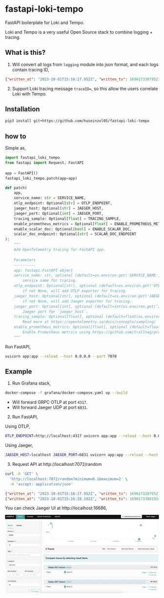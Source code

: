 # fastapi-loki-tempo

FastAPI boilerplate for Loki and Tempo. 

Loki and Tempo is a very useful Open Source stack to combine logging + tracing.

## What is this?

1. Will convert all logs from `logging` module into json format, and each logs contain tracing ID,

```json
{"written_at": "2023-10-01T15:16:27.952Z", "written_ts": 1696173387952311000, "msg": "I sleep for 0.23938469734819534 seconds", "type": "log", "logger": "root", "thread": "MainThread", "level": "INFO", "module": "app", "line_no": 23, "correlation_id": "7e2b2e38-606d-11ee-80fc-6905893e1fcd", "traceID": "2a8642fab4a4c6e22224ca24e8815670", "trace_message": "traceID=2a8642fab4a4c6e22224ca24e8815670", "dd.trace_id": "2460313556319557232"}
```

2. Support Loki tracing message `traceID=`, so this allow the users correlate Loki with Tempo.

## Installation

```bash
pip3 install git+https://github.com/huseinzol05/fastapi-loki-tempo
```

## how to

Simple as,

```python
import fastapi_loki_tempo
from fastapi import Request, FastAPI

app = FastAPI()
fastapi_loki_tempo.patch(app=app)
```

```python
def patch(
    app,
    service_name: str = SERVICE_NAME,
    otlp_endpoint: Optional[str] = OTLP_ENDPOINT,
    jaeger_host: Optional[str] = JAEGER_HOST,
    jaeger_port: Optional[int] = JAEGER_PORT,
    tracing_sample: Optional[float] = TRACING_SAMPLE,
    enable_prometheus_metrics = Optional[float] = ENABLE_PROMETHEUS_METRICS,
    enable_scalar_doc: Optional[bool] = ENABLE_SCALAR_DOC,
    scalar_doc_endpoint: Optional[str] = SCALAR_DOC_ENDPOINT
):
    """
    Add OpenTelemetry tracing for FastAPI app.

    Parameters
    ----------
    app: fastapi.FastAPI object
    service_name: str, optional (default=os.environ.get('SERVICE_NAME', 'fastapi'))
        service name for tracing.
    otlp_endpoint: Optional[str], optional (default=os.environ.get('OTLP_ENDPOINT', None))
        if not None, will add OTLP exporter for tracing.
    jaeger_host: Optional[str], optional (default=os.environ.get('JAEGER_HOST', None))
        if not None, will add Jaeger exporter for tracing.
    jaeger_port: Optional[int], optional (default=int(os.environ.get('JAEGER_PORT', 6831)))
        Jaeger port for `jaeger_host`.
    tracing_sample: Optional[float], optional (default=float(os.environ.get('TRACING_SAMPLE', 1.0)))
        Read more at https://opentelemetry.io/docs/concepts/sampling/
    enable_prometheus_metrics: Optional[float], optional (default=float(os.environ.get('TRACING_SAMPLE', 1.0)))
        Enable Prometheus metrics using https://github.com/trallnag/prometheus-fastapi-instrumentator
    """
```

Run FastAPI,

```bash
uvicorn app:app --reload --host 0.0.0.0 --port 7070
```

## Example

1. Run Grafana stack,

```bash
docker-compose -f grafana/docker-compose.yaml up --build
```

- Will forward GRPC OTLP at port `4317`.
- Will forward Jaeger UDP at port `6831`.

2. Run FastAPI,

Using OTLP,

```bash
OTLP_ENDPOINT=http://localhost:4317 uvicorn app:app --reload --host 0.0.0.0 --port 7072
```

Using Jaeger,

```bash
JAEGER_HOST=localhost JAEGER_PORT=6831 uvicorn app:app --reload --host 0.0.0.0 --port 7072
```

3. Request API at http://localhost:7072/random

```bash
curl -X 'GET' \
  'http://localhost:7072/random?minimum=0.1&maximum=2' \
  -H 'accept: application/json'
```

```json
{"written_at": "2023-10-01T15:16:27.952Z", "written_ts": 1696173387952311000, "msg": "I sleep for 0.23938469734819534 seconds", "type": "log", "logger": "root", "thread": "MainThread", "level": "INFO", "module": "app", "line_no": 23, "correlation_id": "7e2b2e38-606d-11ee-80fc-6905893e1fcd", "traceID": "2a8642fab4a4c6e22224ca24e8815670", "trace_message": "traceID=2a8642fab4a4c6e22224ca24e8815670", "dd.trace_id": "2460313556319557232"}
{"written_at": "2023-10-01T15:16:28.192Z", "written_ts": 1696173388192492000, "type": "request", "correlation_id": "7e2b2e38-606d-11ee-80fc-6905893e1fcd", "remote_user": "-", "request": "/random", "referer": "http://localhost:7072/docs", "x_forwarded_for": "-", "protocol": "HTTP/1.1", "method": "GET", "remote_ip": "127.0.0.1", "request_size_b": -1, "remote_host": "127.0.0.1", "remote_port": 59378, "request_received_at": "2023-10-01T15:16:27.951Z", "response_time_ms": 240, "response_status": 200, "response_size_b": "51", "response_content_type": "application/json", "response_sent_at": "2023-10-01T15:16:28.192Z", "traceID": "2a8642fab4a4c6e22224ca24e8815670", "trace_message": "traceID=2a8642fab4a4c6e22224ca24e8815670", "dd.trace_id": "2460313556319557232"}
```

You can check Jaeger UI at http://localhost:16686,

<img src="jaeger.png" width="800px">

